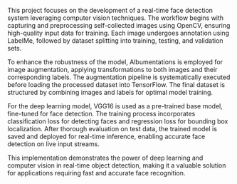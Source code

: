 This project focuses on the development of a real-time face detection system leveraging computer vision techniques. The workflow begins with capturing and preprocessing self-collected images using OpenCV, ensuring high-quality input data for training. Each image undergoes annotation using LabelMe, followed by dataset splitting into training, testing, and validation sets.

To enhance the robustness of the model, Albumentations is employed for image augmentation, applying transformations to both images and their corresponding labels. The augmentation pipeline is systematically executed before loading the processed dataset into TensorFlow. The final dataset is structured by combining images and labels for optimal model training.

For the deep learning model, VGG16 is used as a pre-trained base model, fine-tuned for face detection. The training process incorporates classification loss for detecting faces and regression loss for bounding box localization. After thorough evaluation on test data, the trained model is saved and deployed for real-time inference, enabling accurate face detection on live input streams.

This implementation demonstrates the power of deep learning and computer vision in real-time object detection, making it a valuable solution for applications requiring fast and accurate face recognition.